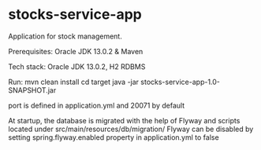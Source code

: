# stocks-service-app

Application for stock management.

Prerequisites: Oracle JDK 13.0.2 & Maven

Tech stack: Oracle JDK 13.0.2, H2 RDBMS

Run: 
  mvn clean install
  cd target
  java -jar stocks-service-app-1.0-SNAPSHOT.jar

port is defined in application.yml and 20071 by default

At startup, the database is migrated with the help of Flyway and scripts located under src/main/resources/db/migration/ 
Flyway can be disabled by setting spring.flyway.enabled property in application.yml to false
